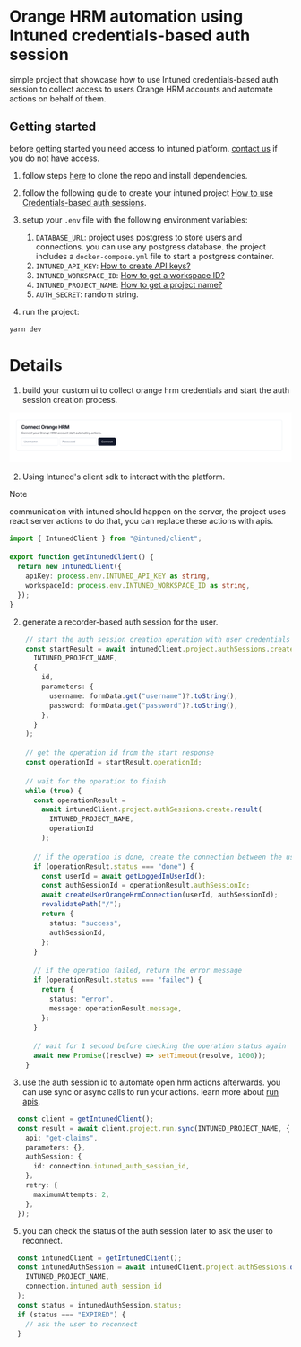 # Orange HRM automation using Intuned credentials-based auth session  

simple project that showcase how to use Intuned credentials-based auth session to collect access to users Orange HRM accounts and automate actions on behalf of them. 

## Getting started

before getting started you need access to intuned platform. [contact us](https://docs.intunedhq.com/docs/support/contact-us) if you do not have access.  

1. follow steps [here](https://github.com/Intuned/intuned-auth-sessions-integration-examples/tree/main?tab=readme-ov-file#installation) to clone the repo and install dependencies.
2. follow the following guide to create your intuned project [How to use Credentials-based auth sessions](https://docs.intunedhq.com/docs/guides/auth/how-to-authenticate-with-credentials).
3. setup your `.env` file with the following environment variables:
    1.  `DATABASE_URL`: project uses postgress to store users and connections. you can use any postgress database. the project includes a `docker-compose.yml` file to start a postgress container.
    2.  `INTUNED_API_KEY`: [How to create API keys?](https://docs.intunedhq.com/docs/guides/platform/how-to-create-api-keys)
    3.  `INTUNED_WORKSPACE_ID`: [How to get a workspace ID?](https://docs.intunedhq.com/docs/guides/platform/how-to-get-a-workspace-id)
    4.  `INTUNED_PROJECT_NAME`: [How to get a project name?](https://docs.intunedhq.com/docs/guides/platform/how-to-get-project-name)
    5.  `AUTH_SECRET`: random string.

4. run the project:
```bash
yarn dev
```


# Details

1. build your custom ui to collect orange hrm credentials and start the auth session creation process.

![Orange HRM Login Form](./images/login-form.png)


2. Using Intuned's client sdk to interact with the platform.

> [!NOTE]
> communication with intuned should happen on the server, the project uses react server actions to do that, you can replace these actions with apis. 


```ts
import { IntunedClient } from "@intuned/client";

export function getIntunedClient() {
  return new IntunedClient({
    apiKey: process.env.INTUNED_API_KEY as string,
    workspaceId: process.env.INTUNED_WORKSPACE_ID as string,
  });
}
```

2. generate a recorder-based auth session for the user.

```ts
    // start the auth session creation operation with user credentials
    const startResult = await intunedClient.project.authSessions.create.start(
      INTUNED_PROJECT_NAME,
      {
        id,
        parameters: {
          username: formData.get("username")?.toString(),
          password: formData.get("password")?.toString(),
        },
      }
    );

    // get the operation id from the start response
    const operationId = startResult.operationId;

    // wait for the operation to finish
    while (true) {
      const operationResult =
        await intunedClient.project.authSessions.create.result(
          INTUNED_PROJECT_NAME,
          operationId
        );

      // if the operation is done, create the connection between the user and the auth session
      if (operationResult.status === "done") {
        const userId = await getLoggedInUserId();
        const authSessionId = operationResult.authSessionId;
        await createUserOrangeHrmConnection(userId, authSessionId);
        revalidatePath("/");
        return {
          status: "success",
          authSessionId,
        };
      }

      // if the operation failed, return the error message
      if (operationResult.status === "failed") {
        return {
          status: "error",
          message: operationResult.message,
        };
      }

      // wait for 1 second before checking the operation status again
      await new Promise((resolve) => setTimeout(resolve, 1000));
    }
```

3. use the auth session id to automate open hrm actions afterwards. you can use sync or async calls to run your actions. learn more about [run apis](https://docs.intunedhq.com/client-apis/api-reference/run-overview).

```ts
  const client = getIntunedClient();
  const result = await client.project.run.sync(INTUNED_PROJECT_NAME, {
    api: "get-claims",
    parameters: {},
    authSession: {
      id: connection.intuned_auth_session_id,
    },
    retry: {
      maximumAttempts: 2,
    },
  });


```

5. you can check the status of the auth session later to ask the user to reconnect.

```ts
  const intunedClient = getIntunedClient();
  const intunedAuthSession = await intunedClient.project.authSessions.one(
    INTUNED_PROJECT_NAME,
    connection.intuned_auth_session_id
  );
  const status = intunedAuthSession.status;
  if (status === "EXPIRED") {
    // ask the user to reconnect
  }
```